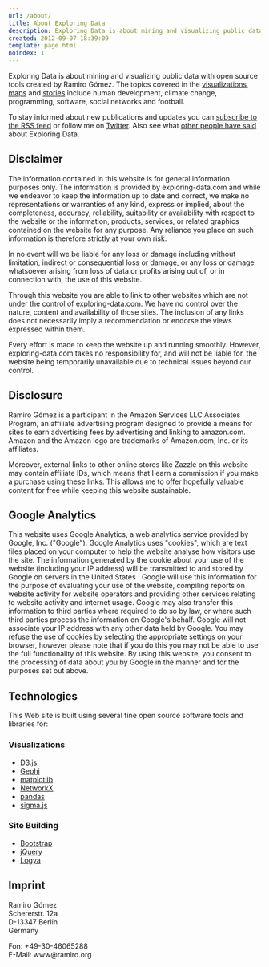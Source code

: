```yaml
---
url: /about/
title: About Exploring Data
description: Exploring Data is about mining and visualizing public data with open source tools.
created: 2012-09-07 18:39:09
template: page.html
noindex: 1
---
```

Exploring Data is about mining and visualizing public data with open source tools created by Ramiro Gómez. The topics covered in the [visualizations](/vis/), [maps](/tags/map/) and [stories](/tags/data-story/) include human development, climate change,
programming, software, social networks and football.

To stay informed about new publications and updates you can
[subscribe to the RSS feed](http://exploring-data.com/rss.xml)
or follow me on [Twitter](https://twitter.com/yaph). Also see what [other people have said](/what-others-say/) about Exploring Data.

## Disclaimer

The information contained in this website is for general information purposes only. The information is provided by exploring-data.com and while we endeavor to keep the information up to date and correct, we make no representations or warranties of any kind, express or implied, about the completeness, accuracy, reliability, suitability or availability with respect to the website or the information, products, services, or related graphics contained on the website for any purpose. Any reliance you place on such information is therefore strictly at your own risk.

In no event will we be liable for any loss or damage including without limitation, indirect or consequential loss or damage, or any loss or damage whatsoever arising from loss of data or profits arising out of, or in connection with, the use of this website.

Through this website you are able to link to other websites which are not under the control of exploring-data.com. We have no control over the nature, content and availability of those sites. The inclusion of any links does not necessarily imply a recommendation or endorse the views expressed within them.

Every effort is made to keep the website up and running smoothly. However, exploring-data.com takes no responsibility for, and will not be liable for, the website being temporarily unavailable due to technical issues beyond our control.

## Disclosure

Ramiro Gómez is a participant in the Amazon Services LLC Associates Program, an affiliate advertising program designed to provide a means for sites to earn advertising fees by advertising and linking to amazon.com. Amazon and the Amazon logo are trademarks of Amazon.com, Inc. or its affiliates.

Moreover, external links to other online stores like Zazzle on this website may contain affiliate IDs, which means that I earn a commission if you make a purchase using these links. This allows me to offer hopefully valuable content for free while keeping this website sustainable.

## Google Analytics

This website uses Google Analytics, a web analytics service provided by Google, Inc. ("Google"). Google Analytics uses "cookies", which are text files placed on your computer to help the website analyse how visitors use the site. The information generated by the cookie about your use of the website (including your IP address) will be transmitted to and stored by Google on servers in the United States . Google will use this information for the purpose of evaluating your use of the website, compiling reports on website activity for website operators and providing other services relating to website activity and internet usage. Google may also transfer this information to third parties where required to do so by law, or where such third parties process the information on Google's behalf. Google will not associate your IP address with any other data held by Google. You may refuse the use of cookies by selecting the appropriate settings on your browser, however please note that if you do this you may not be able to use the full functionality of this website. By using this website, you consent to the processing of data about you by Google in the manner and for the purposes set out above.

## Technologies

This Web site is built using several fine open source software tools and
libraries for:

### Visualizations

* [D3.js](http://d3js.org/)
* [Gephi](http://gephi.org/)
* [matplotlib](http://matplotlib.org/)
* [NetworkX](http://networkx.github.io/)
* [pandas](http://pandas.pydata.org/)
* [sigma.js](http://sigmajs.org/)

### Site Building

* [Bootstrap](http://getbootstrap.com/)
* [jQuery](http://jquery.com/)
* [Logya](http://pythonhosted.org/logya/)

## Imprint

Ramiro Gómez  
Schererstr. 12a  
D-13347 Berlin  
Germany  

Fon: &#x2b;49&#x2d;30&#x2d;46065288  
E-Mail: www&#x40;ramiro&#x2e;org